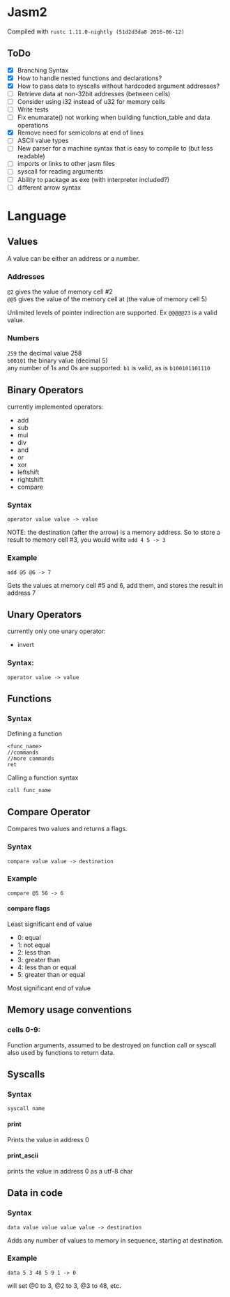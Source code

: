 # Jasm2
Compiled with `rustc 1.11.0-nightly (51d2d3da8 2016-06-12)`

## ToDo

- [x] Branching Syntax
- [x] How to handle nested functions and declarations?
- [x] How to pass data to syscalls without hardcoded argument addresses?
- [ ] Retrieve data at non-32bit addresses (between cells)
- [ ] Consider using i32 instead of u32 for memory cells
- [ ] Write tests
- [ ] Fix enumarate() not working when building function_table and data operations
- [x] Remove need for semicolons at end of lines
- [ ] ASCII value types
- [ ] New parser for a machine syntax that is easy to compile to (but less readable)
- [ ] imports or links to other jasm files
- [ ] syscall for reading arguments
- [ ] Ability to package as exe (with interpreter included?)
- [ ] different arrow syntax

# Language
## Values
A value can be either an address or a number.  
### Addresses
`@2` gives the value of memory cell #2  
`@@5` gives the value of the memory cell at (the value of memory cell 5)  
  
Unlimited levels of pointer indirection are supported. Ex `@@@@@23` is a valid value.
### Numbers
`259` the decimal value 258  
`b00101` the binary value (decimal 5)  
any number of 1s and 0s are supported: `b1` is valid, as is `b100101101110`

## Binary Operators
currently implemented operators:
* add
* sub
* mul
* div
* and
* or
* xor
* leftshift
* rightshift
* compare

### Syntax
```
operator value value -> value
```
NOTE: the destination (after the arrow) is a memory address. So to store a result to memory cell #3, you would write `add 4 5 -> 3`


### Example
```
add @5 @6 -> 7
```
Gets the values at memory cell #5 and 6, add them, and stores the result in address 7

## Unary Operators
currently only one unary operator:
* invert

### Syntax:
```
operator value -> value
```

## Functions
### Syntax
Defining a function
```
<func_name>
//commands
//more commands
ret
```

Calling a function syntax
```
call func_name
```

## Compare Operator
Compares two values and returns a flags.

### Syntax
```
compare value value -> destination
```
### Example
```
compare @5 56 -> 6
```
#### compare flags
Least significant end of value
* 0: equal
* 1: not equal
* 2: less than
* 3: greater than 
* 4: less than or equal
* 5: greater than or equal  

Most significant end of value


## Memory usage conventions
### cells 0-9:
Function arguments, assumed to be destroyed on function call or syscall also used by functions to return data.


## Syscalls
### Syntax
```
syscall name
```
#### print
Prints the value in address 0
#### print_ascii
prints the value in address 0 as a utf-8 char


## Data in code
### Syntax
```
data value value value value -> destination
```
Adds any number of values to memory in sequence, starting at destination.

### Example
```
data 5 3 48 5 9 1 -> 0
```
will set @0 to 3, @2 to 3, @3 to 48, etc.
